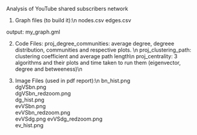 Analysis of YouTube shared subscribers network

1. Graph files (to build it):\n
nodes.csv
edges.csv

output: my_graph.gml

2. Code Files:
proj_degree_communities: average degree, degreee distribution, communities and respective plots. \n
proj_clustering_path: clustering coefficient and average path length\n
proj_centrality: 3 algorithms and their plots and time taken to run them (eigenvector, degree and betweeness)\n

3. Image Files (used in pdf report):\n
bn_hist.png 	
dgVSbn.png 	
dgVSbn_redzoom.png 	
dg_hist.png 	
evVSbn.png 	
evVSbn_redzoom.png 	
evVSdg.png 
evVSdg_redzoom.png 	
ev_hist.png
